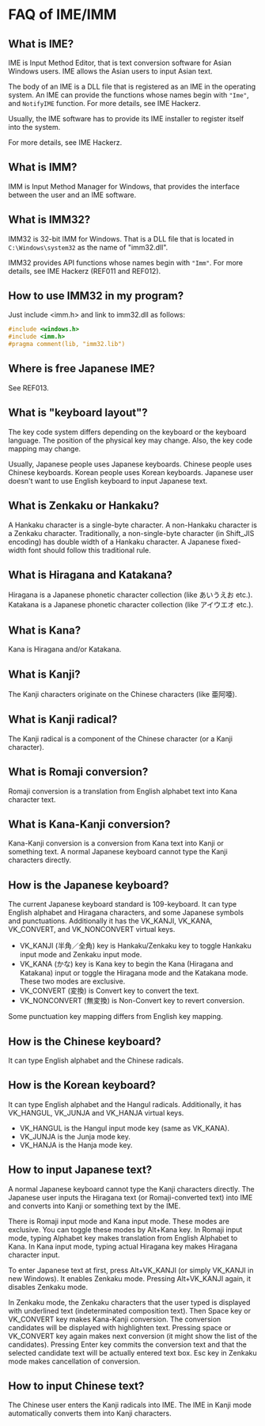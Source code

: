 ﻿# FAQ of IME/IMM

## What is IME?

IME is Input Method Editor, that is text conversion software for Asian Windows users.
IME allows the Asian users to input Asian text.

The body of an IME is a DLL file that is registered as an IME in the operating system.
An IME can provide the functions whose names begin with `"Ime"`, and `NotifyIME` function. For more details, see IME Hackerz.

Usually, the IME software has to provide its IME installer to register itself into the system.

For more details, see IME Hackerz.

## What is IMM?

IMM is Input Method Manager for Windows, that provides the interface between the user and an IME software.

## What is IMM32?

IMM32 is 32-bit IMM for Windows. That is a DLL file that is located in `C:\Windows\system32` as the name of "imm32.dll".

IMM32 provides API functions whose names begin with `"Imm"`. For more details, see IME Hackerz (REF011 and REF012).

## How to use IMM32 in my program?

Just include <imm.h> and link to imm32.dll as follows:

```c
#include <windows.h>
#include <imm.h>
#pragma comment(lib, "imm32.lib")
```

## Where is free Japanese IME?

See REF013.

## What is "keyboard layout"?

The key code system differs depending on the keyboard or the keyboard language.
The position of the physical key may change.
Also, the key code mapping may change.

Usually, Japanese people uses Japanese keyboards.
Chinese people uses Chinese keyboards.
Korean people uses Korean keyboards.
Japanese user doesn't want to use English keyboard to input Japanese text.

## What is Zenkaku or Hankaku?

A Hankaku character is a single-byte character.
A non-Hankaku character is a Zenkaku character.
Traditionally, a non-single-byte character (in Shift_JIS encoding) has double width of a Hankaku character.
A Japanese fixed-width font should follow this traditional rule.

## What is Hiragana and Katakana?

Hiragana is a Japanese phonetic character collection (like あいうえお etc.).
Katakana is a Japanese phonetic character collection (like アイウエオ etc.).

## What is Kana?

Kana is Hiragana and/or Katakana.

## What is Kanji?

The Kanji characters originate on the Chinese characters (like 亜阿唖).

## What is Kanji radical?

The Kanji radical is a component of the Chinese character (or a Kanji character).

## What is Romaji conversion?

Romaji conversion is a translation from English alphabet text into Kana character text.

## What is Kana-Kanji conversion?

Kana-Kanji conversion is a conversion from Kana text into Kanji or something text.
A normal Japanese keyboard cannot type the Kanji characters directly.

## How is the Japanese keyboard?

The current Japanese keyboard standard is 109-keyboard.
It can type English alphabet and Hiragana characters, and some Japanese symbols and punctuations.
Additionally it has the VK_KANJI, VK_KANA, VK_CONVERT, and VK_NONCONVERT virtual keys.

- VK_KANJI (半角／全角) key is Hankaku/Zenkaku key to toggle Hankaku input mode and Zenkaku input mode.
- VK_KANA (かな) key is Kana key to begin the Kana (Hiragana and Katakana) input or toggle the Hiragana mode and the Katakana mode. These two modes are exclusive.
- VK_CONVERT (変換) is Convert key to convert the text.
- VK_NONCONVERT (無変換) is Non-Convert key to revert conversion.

Some punctuation key mapping differs from English key mapping.

## How is the Chinese keyboard?

It can type English alphabet and the Chinese radicals.

## How is the Korean keyboard?

It can type English alphabet and the Hangul radicals.
Additionally, it has VK_HANGUL, VK_JUNJA and VK_HANJA virtual keys.

- VK_HANGUL is the Hangul input mode key (same as VK_KANA).
- VK_JUNJA is the Junja mode key.
- VK_HANJA is the Hanja mode key.

## How to input Japanese text?

A normal Japanese keyboard cannot type the Kanji characters directly.
The Japanese user inputs the Hiragana text (or Romaji-converted text) into IME and converts into Kanji or something text by the IME.

There is Romaji input mode and Kana input mode. These modes are exclusive. You can toggle these modes by Alt+Kana key.
In Romaji input mode, typing Alphabet key makes translation from English Alphabet to Kana.
In Kana input mode, typing actual Hiragana key makes Hiragana character input.

To enter Japanese text at first, press Alt+VK_KANJI (or simply VK_KANJI in new Windows).
It enables Zenkaku mode. Pressing Alt+VK_KANJI again, it disables Zenkaku mode.

In Zenkaku mode, the Zenkaku characters that the user typed is displayed with underlined text (indeterminated composition text).
Then Space key or VK_CONVERT key makes Kana-Kanji conversion.
The conversion candidates will be displayed with highlighten text.
Pressing space or VK_CONVERT key again makes next conversion (it might show the list of the candidates).
Pressing Enter key commits the conversion text and that the selected candidate text will be actually entered text box.
Esc key in Zenkaku mode makes cancellation of conversion.

## How to input Chinese text?

The Chinese user enters the Kanji radicals into IME.
The IME in Kanji mode automatically converts them into Kanji characters.
